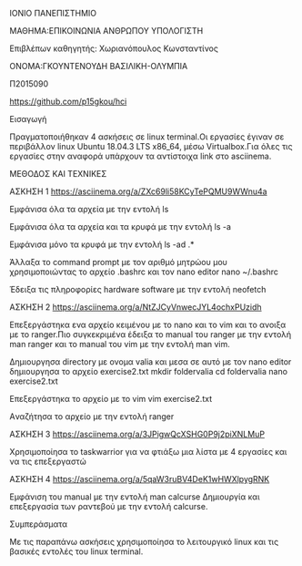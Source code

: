 ΙΟΝΙΟ ΠΑΝΕΠΙΣΤΗΜΙΟ

ΜΑΘΗΜΑ:EΠΙΚΟΙΝΩΝΙΑ ΑΝΘΡΩΠΟΥ ΥΠΟΛΟΓΙΣΤΗ

Επιβλέπων καθηγητής: Χωριανόπουλος Κωνσταντίνος

ΟΝΟΜΑ:ΓΚΟΥΝΤΕΝΟΥΔΗ ΒΑΣΙΛΙΚΗ-ΟΛΥΜΠΙΑ

Π2015090

https://github.com/p15gkou/hci

Εισαγωγή

Πραγματοποιήθηκαν 4 ασκήσεις σε linux terminal.Οι εργασίες έγιναν σε περιβάλλον linux Ubuntu 18.04.3 LTS x86_64, μέσω Virtualbox.Για όλες τις εργασίες στην αναφορά υπάρχουν τα αντίστοιχα link στο asciinema.

ΜΕΘΟΔΟΣ ΚΑΙ ΤΕΧΝΙΚΕΣ

ΑΣΚΗΣΗ 1
https://asciinema.org/a/ZXc69li58KCyTePQMU9WWnu4a

Εμφάνισα όλα τα αρχεία με την εντολή ls

Εμφάνισα όλα τα αρχεία και τα κρυφά με την εντολή ls -a

Εμφάνισα μόνο τα κρυφά με την εντολή ls -ad .*

Άλλαξα το command prompt με τον αριθμό μητρώου μου χρησιμοποιώντας το αρχείο .bashrc και τον nano editor
nano ~/.bashrc

Έδειξα τις πληροφορίες hardware software με την εντολή neofetch

ΑΣΚΗΣΗ 2
https://asciinema.org/a/NtZJCyVnwecJYL4ochxPUzidh

Επεξεργάστηκα ενα αρχείο κειμένου με το nano και το vim και το ανοιξα με το ranger.Πιο συγκεκριμένα έδειξα το manual του ranger με την εντολή man ranger και το manual του vim με την εντολή man vim.

Δημιουργησα directory με ονομα valia και μεσα σε αυτό με τον nano editor δημιουργησα το αρχείο exercise2.txt
mkdir foldervalia                                                                                                                        cd foldervalia                                                                                                                            nano exercise2.txt

Επεξεργάστηκα το αρχείο με το vim
vim exercise2.txt 

Aναζήτησα το αρχείο με την εντολή ranger

ΑΣΚΗΣΗ 3
https://asciinema.org/a/3JPigwQcXSHG0P9j2piXNLMuP

Χρησιμοποίησα το taskwarrior για να φτιάξω μια λίστα με 4 εργασίες και να τις επεξεργαστώ

ΑΣΚΗΣΗ 4
https://asciinema.org/a/5qaW3ruBV4DeK1wHWXlpygRNK

Εμφάνιση του manual με την εντολή man calcurse
Δημιουργία και επεξεργασία των ραντεβού με την εντολή calcurse.

Συμπεράσματα

Mε τις παραπάνω ασκήσεις χρησιμοποίησα το λειτουργικό linux και τις βασικές εντολές του linux terminal.
